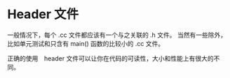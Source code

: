 <h1>Header 文件</h1>

一般情况下，每个 .cc 文件都应该有一个与之关联的 .h 文件。
当然有一些除外，比如单元测试和只含有 main() 函数的比较小的 .cc 文件。

正确的使用　header 文件可以让你在代码的可读性，大小和性能上有很大的不同。


